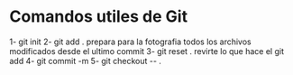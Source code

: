 # Comandos utiles de Git

1- git init
2- git add .  prepara para la fotografia todos los archivos modificados desde el ultimo commit
3- git reset .  revirte lo que hace el git add
4- git commit -m 
5- git checkout -- . 